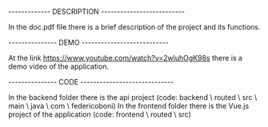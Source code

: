  
------------- DESCRIPTION --------------------------

In the doc.pdf file there is a brief description of the project and its functions.

--------------- DEMO ---------------------------

At the link https://www.youtube.com/watch?v=2wluhOgK98s there is a demo video of the application.

--------------- CODE -----------------------------

In the backend folder there is the api project (code: backend \ routed \ src \ main \ java \ com \ federicoboni)
In the frontend folder there is the Vue.js project of the application (code: frontend \ routed \ src)
